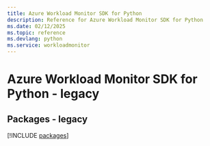 ```yaml
---
title: Azure Workload Monitor SDK for Python
description: Reference for Azure Workload Monitor SDK for Python
ms.date: 02/12/2025
ms.topic: reference
ms.devlang: python
ms.service: workloadmonitor
---
```

# Azure Workload Monitor SDK for Python - legacy
## Packages - legacy
[!INCLUDE [packages](workload-monitor-index.md)]
